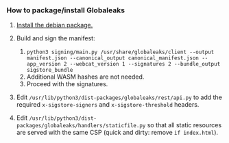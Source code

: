 ### How to package/install Globaleaks

1. [Install the debian package.](https://docs.globaleaks.org/en/stable/setup/)
2. Build and sign the manifest:

    1. `python3 signing/main.py /usr/share/globaleaks/client --output manifest.json --canonical_output canonical_manifest.json --app_version 2 --webcat_version 1 --signatures 2 --bundle_output sigstore_bundle `
    2. Additional WASM hashes are not needed.
    3. Proceed with the signatures.
3. Edit `/usr/lib/python3/dist-packages/globaleaks/rest/api.py` to add the required `x-sigstore-signers` and `x-sigstore-threshold` headers.
4. Edit `/usr/lib/python3/dist-packages/globaleaks/handlers/staticfile.py` so that all static resources are served with the same CSP (quick and dirty: remove `if index.html`).
